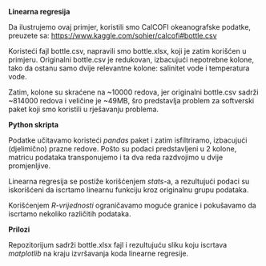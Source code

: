 **Linearna regresija**

Da ilustrujemo ovaj primjer, koristili smo CalCOFI okeanografske podatke, preuzete sa: https://www.kaggle.com/sohier/calcofi#bottle.csv

Koristeći fajl bottle.csv, napravili smo bottle.xlsx, koji je zatim korišćen u primjeru. Originalni bottle.csv je redukovan, izbacujući nepotrebne kolone, tako da ostanu samo dvije relevantne kolone: salinitet vode i temperatura vode.

Zatim, kolone su skraćene na ~10000 redova, jer originalni bottle.csv sadrži ~814000 redova i veličine je ~49MB, šro predstavlja problem za softverski paket koji smo koristili u rješavanju problema.

**Python skripta**

Podatke učitavamo koristeći _pandas_ paket i zatim isfiltriramo, izbacujući (djelimično) prazne redove. Pošto su podaci predstavljeni u 2 kolone, matricu podataka transponujemo i ta dva reda razdvojimo u dvije promjenljive.

Linearna regresija se postiže korišćenjem _stats_-a, a rezultujući podaci su iskorišćeni da iscrtamo linearnu funkciju kroz originalnu grupu podataka.

Korišćenjem _R-vrijednosti_ ograničavamo moguće granice i pokušavamo da iscrtamo nekoliko različitih podataka.

**Prilozi**

Repozitorijum sadrži bottle.xlsx fajl i rezultujuću sliku koju iscrtava  _matplotlib_ na kraju izvršavanja koda linearne regresije.
